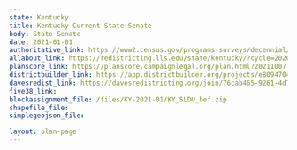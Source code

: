 ```yaml
---
state: Kentucky
title: Kentucky Current State Senate
body: State Senate
date: 2021-01-01
authoritative_link: https://www2.census.gov/programs-surveys/decennial/2020/data/01-Redistricting_File--PL_94-171/
allabout_link: https://redistricting.lls.edu/state/kentucky/?cycle=2020&level=Congress&startdate=
planscore_link: https://planscore.campaignlegal.org/plan.html?20211007T224321.455689929Z
districtbuilder_link: https://app.districtbuilder.org/projects/e8094704-b791-4967-b755-e108b88db975
davesredist_link: https://davesredistricting.org/join/76cab465-9261-4d70-a71a-54992eb05c94
five38_link:
blockassignment_file: /files/KY-2021-01/KY_SLDU_bef.zip
shapefile_file:
simplegeojson_file:

layout: plan-page
---
```

